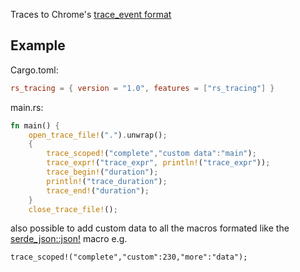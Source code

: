 Traces to Chrome's [trace_event format](https://docs.google.com/document/d/1CvAClvFfyA5R-PhYUmn5OOQtYMH4h6I0nSsKchNAySU/preview)

## Example ##

Cargo.toml:
```toml
rs_tracing = { version = "1.0", features = ["rs_tracing"] }
```
main.rs:
```Rust
fn main() {
    open_trace_file!(".").unwrap();
    {
        trace_scoped!("complete","custom data":"main");
        trace_expr!("trace_expr", println!("trace_expr"));
        trace_begin!("duration");
        println!("trace_duration");
        trace_end!("duration");
    }
    close_trace_file!();
```
also possible to add custom data to all the macros formated like
the [serde_json::json!](https://docs.serde.rs/serde_json/macro.json.html) macro e.g.

    trace_scoped!("complete","custom":230,"more":"data");
